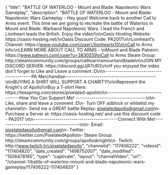 {
    "title": "BATTLE OF WATERLOO - Mount and Blade: Napoleonic Wars Gameplay",
    "description": "BATTLE OF WATERLOO - Mount and Blade: Napoleonic Wars Gameplay - Hey guys!  Welcome back to another Call to Arms event. This time we are going to recreate the battle of Waterloo in Mount and Blade: Warband Napoleonic Wars.  I lead the French and Lionheart leads the British.  Enjoy the video!\n\nOasis Hosting Website: https:\/\/oasis-hosting.net\/\nOasis Discount Code: PA2017\n\nLionheart's Channel: https:\/\/www.youtube.com\/user\/lionheartx10\n\nCall to Arms Info:\nLEARN MORE ABOUT CALL TO ARMS - \nMount and Blade Patreon: https:\/\/www.patreon.com\/user?u=3830559\nCall to Arms Steam Group: http:\/\/steamcommunity.com\/groups\/calltoarmsmountandblade\n\nJOIN MY DISCORD SERVER: https:\/\/discord.gg\/JjR7UR3\n\nIf you enjoyed the video don't forget to Like and Leave a comment :D\n\n-----------------------------------------PA Merchandise---------------------------------------------\n\nBUYING A SHIRT WILL SUPPORT A CHARITY!\n\nRepresent the Knight's of Apollo!\nBuy a T-shirt Here: https:\/\/teespring.com\/stores\/pixelated-apollo\n\n----------------------------------How You Can Support Me! -----------------------------------\n\n- Like, share and leave a comment :D\n- Turn OFF adblock or whitelist my channel\n- Send me a GREAT battle Replay: pixelatedapollo@gmail.com\n- Purchase a Server at: https:\/\/oasis-hosting.net\/ and use this discount code - PA2017 \n\n------------------------------------------Connect With Me!-----------------------------------------\n\n- Email: pixelatedapollo@gmail.com\n- Twitter: https:\/\/twitter.com\/PixelatedApollo\n- Steam Group:  http:\/\/steamcommunity.com\/groups\/apollosknights\n- Twitch: http:\/\/www.twitch.tv\/pixelatedapollo",
    "channelid": "117406222",
    "videoid": "117404820",
    "date_created": "1498752007",
    "date_modified": "1506478185",
    "type": "captivate",
    "layout": "channelVideo",
    "url": "\/channel-1\/battle-of-waterloo-mount-and-blade-napoleonic-wars-gameplay\/117406222-117404820"
}